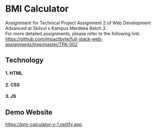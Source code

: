 # **BMI Calculator**
Assigntment for Technical Project Assignment 2 of Web Development Advanced at Skilvul x Kampus Merdeka Batch 3. </br>
For more detailed assignments, please refer to the following link: </br>
https://github.com/impactbyte/full-stack-web-assignments/tree/master/TPA-002

## Technology
#### 1. HTML
#### 2. CSS
#### 3. JS

## Demo Website
https://bmi-calculator-v-1.netlify.app
